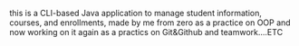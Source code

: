 this is a CLI-based Java application to manage student information, courses, and enrollments,
made by me from zero as a practice on OOP and now working on it again as a practics on Git&Github and teamwork....ETC
